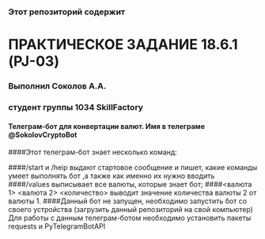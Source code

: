 ### Этот репозиторий содержит
# ПРАКТИЧЕСКОЕ ЗАДАНИЕ 18.6.1 (PJ-03)
### Выполнил Соколов А.А.
### студент группы 1034 SkillFactory
#### Телеграм-бот для конвертации валют. Имя в телеграме @SokolovCryptoBot

####Этот телеграм-бот знает несколько команд:

####/start и /heip выдают стартовое сообщение и пишет, какие команды  умеет выполнять бот ,а также как именно их нужно вводить 
####/values выписывает все валюты, которые знает бот;
####<валюта 1> <валюта 2> <количество> выводит значение количества валюты 2 от валюты 1.
####Данный бот не запущен, необходимо запустить бот со своего устройства (загрузить данный репозиторий на свой компьютер) Для работы с данным телеграм-ботом необходимо установить пакеты requests и PyTelegramBotAPI
